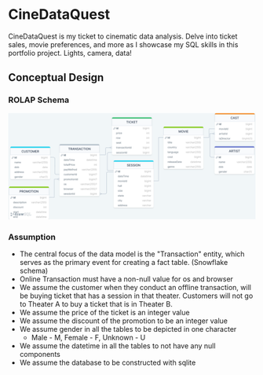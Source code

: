 # CineDataQuest

CineDataQuest is my ticket to cinematic data analysis. Delve into ticket sales, movie preferences, and more as I showcase my SQL skills in this portfolio project. Lights, camera, data!

## Conceptual Design

### ROLAP Schema

![db-schema](db_screenshot/schema.png)

### Assumption

- The central focus of the data model is the "Transaction" entity, which serves as the primary event for creating a fact table. (Snowflake schema)
- Online Transaction must have a non-null value for os and browser
- We assume the customer when they conduct an offline transaction, will be buying ticket that has a session in that theater. Customers will not go to Theater A to buy a ticket that is in Theater B.
- We assume the price of the ticket is an integer value
- We assume the discount of the promotion to be an integer value
- We assume gender in all the tables to be depicted in one character
  - Male - M, Female - F, Unknown - U
- We assume the datetime in all the tables to not have any null components
- We assume the database to be constructed with sqlite
